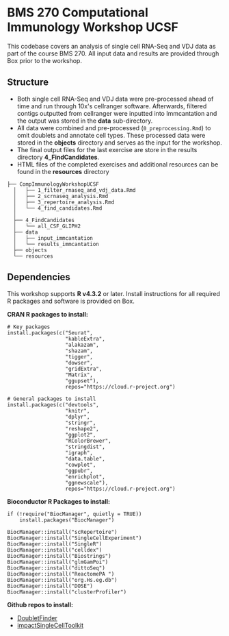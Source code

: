 # BMS 270 Computational Immunology Workshop UCSF

This codebase covers an analysis of single cell RNA-Seq and VDJ data as part of the course BMS 270. All input data and results are provided through Box prior to the workshop.

## Structure

* Both single cell RNA-Seq and VDJ data were pre-processed ahead of time and run through 10x's cellranger software. Afterwards, filtered contigs outputted from cellranger were inputted into Immcantation and the output was stored in the **data** sub-directory. 
* All data were combined and pre-processed (```0_preprocessing.Rmd```) to omit doublets and annotate cell types. These processed data were stored in the **objects** directory and serves as the input for the workshop. 
* The final output files for the last exercise are store in the results directory **4_FindCandidates**. 
* HTML files of the completed exercises and additional resources can be found in the **resources** directory

```
├── CompImmunologyWorkshopUCSF
  │   ├── 1_filter_rnaseq_and_vdj_data.Rmd
  │   ├── 2_scrnaseq_analysis.Rmd
  │   ├── 3_repertoire_analysis.Rmd
  │   └── 4_find_candidates.Rmd
  │
  ├── 4_FindCandidates
  │   └── all_CSF_GLIPH2
  ├── data
  │   ├── input_immcantation
  │   └── results_immcantation
  ├── objects
  └── resources
```

## Dependencies

This workshop supports **R v4.3.2** or later. Install instructions for all required R packages and software is provided on Box. 

**CRAN R packages to install:**
```{r}
# Key packages
install.packages(c("Seurat",
                   "kableExtra",
                   "alakazam",
                   "shazam",
                   "tigger",
                   "dowser",
                   "gridExtra",
                   "Matrix",
                   "ggupset"),
                   repos="https://cloud.r-project.org")

# General packages to install
install.packages(c("devtools",
                   "knitr",
                   "dplyr",
                   "stringr",
                   "reshape2",
                   "ggplot2",
                   "RColorBrewer",
                   "stringdist",
                   "igraph",
                   "data.table",
                   "cowplot",
                   "ggpubr",
                   "enrichplot",
                   "ggnewscale"),
                   repos="https://cloud.r-project.org")
```

**Bioconductor R Packages to install:**
```{r}
if (!require("BiocManager", quietly = TRUE))
    install.packages("BiocManager")

BiocManager::install("scRepertoire")
BiocManager::install("SingleCellExperiment")
BiocManager::install("SingleR")
BiocManager::install("celldex")
BiocManager::install("Biostrings")
BiocManager::install("glmGamPoi")
BiocManager::install("dittoSeq")
BiocManager::install("ReactomePA ")
BiocManager::install("org.Hs.eg.db")
BiocManager::install("DOSE")
BiocManager::install("clusterProfiler")
```

**Github repos to install:**

* [DoubletFinder](https://github.com/chris-mcginnis-ucsf/DoubletFinder "DoubletFinder")
* [impactSingleCellToolkit](https://github.com/UCSF-Wilson-Lab/impactSingleCellToolkit "impactSingleCellToolkit")